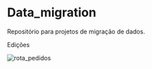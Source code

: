 # Data_migration

Repositório para projetos de migração de dados.

Edições

<!-- TODO create_engine
> gerado nosso motor Banco de Dados, utilizado o create_engine
# onde nos iremos criar nossas classes de banco de dados
# permite que você interaja com o seu banco de dados usando objetos Python em vez de escrever comandos SQL diretamente. Ele "mapeia" as classes Python que são traduzidas no para tabelas do banco de dados e os objetos (instâncias dessas classes) para as linhas dessas tabelas.
# para migração de dados dentro do alchemy utilizamos uma biblioteca para isso a alembic
  # processo de install do alembic, utilizamos o terminal com pip install e executamos, tbm, por ele mesmo (alembic init alembic
-->

<!-- com a mudança do diretório Data_migration(rename) houve a necessidade de alterar a pasta de inicialização do git
comando:
git remote set-url origin https://github.com/DSadroaldo/Data_migration.git // > montando nova URL
(https://github.com/DSadroaldo/Data_migration.git*https://github.com/DSadroaldo/Data_migration.githttps://github.com/DSadroaldo/Data_migration.git)
![Alter_directory_init](alter_directory_init.png)
![ALteracao no codigo](alter_code_directory.png)
-->
<!-- ![doc_autorizacao_usuario](docs_API_auth.png) -->

![rota_pedidos](assets/docs_rota_pedido.png)

<!-- TODO Alembic - comandos processo Migracao:
  alembic revision --autogenerate -m "text mudança  - > cria um versionamento do BD
  alembic upgrade head                              - > aplica o versionamento / implementar as mudanças no db
Entendendo o processo de 'Migration' no SQLAlchemy, hávera situações em nosso banco de dados já existente onde precisaremos fazer uma alteração, onde poderá alterar a estrutura do BD e, tbm, alterar os registros já existentes no BD.
Para isso, existe uma biblioteca no SQLAlchemy que atua de forma segura nesses processos de Migration, chamada Alembic... Basicamente esta ela apoia no processo de migração de uma versão de seu BD para outra versão de forma segura.
-->

<!-- TODO Autogenerate: processo de migração dentro do almebic gera o q chamamos de versões de migração
o autogenerate é o cara que irá gerar o arquivo de migração, dizendo como irá funcionar o processo de migração.
diversos comandos em  python de como ele irá gerar estas mudanças no banco -->

<!-- criacao da conta do usuario
  como estruturar o processo de crição de itens no seu banco de dados
  garantir sessoes no banco de dados maneira robusta e escalavel
  atender a fechar sessoes, sem deixa-las abertas
  A base do processo de criação rotas, endpoints, links
  # importante (sqlalchemy__utils)Ela oferece uma coleção de funções úteis e tipos de dados personalizados que estendem as funcionalidades do SQLAlchemy(utilizaremos a ChoiceType)
  # uma lista, tupla de tuplas
    -->

<!--
  # sqlalchemy, ORM(obj) - > permite que você interaja com o seu banco de dados usando objetos Python em vez de escrever comandos SQL diretamente. Ele "mapeia" as classes Python para tabelas do banco de dados e os objetos (instâncias dessas classes) para as linhas dessas tabelas. -->

<!-- Sessions Restrições
 e importante gerenciar as sessoes de conexões no banco de dados
  isto é, torna-se impreenscídivel a finalização das conexões abertas no banco de   dados
  CRIAR | FAZER o q TEM FAZER | FECHAR -->

  <!-- Criamos primeiro escopo de rota de criação e autenticação de usuário
  sem nos atermos a regras mais seguras. Aqui nos atemos a gerar a teste de rota e create de um item 
  a nível de teste  -->

<!-- TODO dependencies(pegar_sessao), criado uma função cria esta sessao, dar a sessao a rota para funcionar
e quando esta rota acabar(independente de dar certo ou não) ela fechará
Dentro do FastAPI, "Depends" é um sistema poderoso e intuitivo de Injeção de Dependência
-->
<!-- TODO Session Close, a fim de, tratar uma possível session presa na memória (return), tratamos com yield
 retorna um valor mas não encerra a execução da nossa função
 adotamos uma estrutura de try
 try-finally no gerenciamento de sessao
   -->

   <!-- TODO sys.path.append(os.abspath(os.path.join(os.path.dirname(__file__), "..")))
   
    entendendo a linha
    Atuando com path diferentes dentro do projeto, primeiro temos q importar algumas bibliotecas: sys, os 
     assim devemos entender q ao executar ele ve os arquivos q estão dentro da pasta do arquivo assim como os arquivos q estão dentro da pasta python
     devemos então mostrar, além desses, o caminho q precisamos que ele verifique
     sys.path.append() //-> estou atribuindo(append) ao sistema de arquivos/caminhos(path)
     sys.path.append(os.path.abspath) //-> caminho absoluto
     os.path.join(os.path.dirname(__file__), "..") //-> pegando o caminho do meu arquivo (alembic/env) e join com ..
     por fim fica assim
     sys.path.append(os.abspath(os.path.join(os.path.dirname(__file__), ".."))) -->
